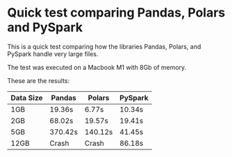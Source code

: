 # Quick test comparing Pandas, Polars and PySpark

This is a quick test comparing how the libraries Pandas, Polars, and PySpark handle very large files.

The test was executed on a Macbook M1 with 8Gb of memory.

These are the results:

| Data Size | Pandas  | Polars | PySpark |
|-----------|---------|--------|---------|
| 1GB       | 19.36s  | 6.77s  | 10.34s  |
| 2GB       | 68.02s  | 19.57s | 19.41s  |
| 5GB       | 370.42s | 140.12s| 41.45s  |
| 12GB      | Crash   | Crash  | 86.18s  |
